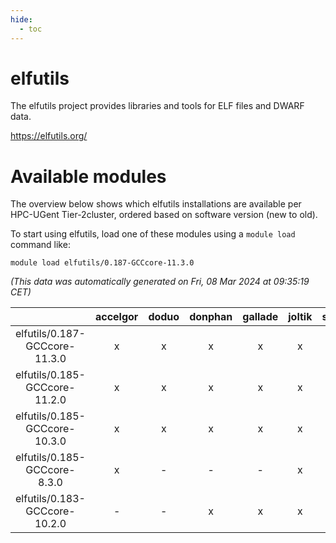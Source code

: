 ```yaml
---
hide:
  - toc
---
```


elfutils
========


The elfutils project provides libraries and tools for ELF files and DWARF data.

https://elfutils.org/
# Available modules


The overview below shows which elfutils installations are available per HPC-UGent Tier-2cluster, ordered based on software version (new to old).

To start using elfutils, load one of these modules using a `module load` command like:

```shell
module load elfutils/0.187-GCCcore-11.3.0
```

*(This data was automatically generated on Fri, 08 Mar 2024 at 09:35:19 CET)*  

| |accelgor|doduo|donphan|gallade|joltik|skitty|
| :---: | :---: | :---: | :---: | :---: | :---: | :---: |
|elfutils/0.187-GCCcore-11.3.0|x|x|x|x|x|x|
|elfutils/0.185-GCCcore-11.2.0|x|x|x|x|x|x|
|elfutils/0.185-GCCcore-10.3.0|x|x|x|x|x|x|
|elfutils/0.185-GCCcore-8.3.0|x|-|-|-|x|-|
|elfutils/0.183-GCCcore-10.2.0|-|-|x|x|x|-|

